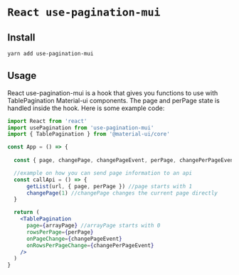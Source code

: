 # `React use-pagination-mui`
## Install

```sh
yarn add use-pagination-mui
```

## Usage

React use-pagination-mui is a hook that gives you functions to use with TablePagination Material-ui components. The page and perPage state is handled inside the hook. Here is some example code:

```jsx
import React from 'react'
import usePagination from 'use-pagination-mui'
import { TablePagination } from '@material-ui/core'

const App = () => {
                                                                                       //initial perPage
  const { page, changePage, changePageEvent, perPage, changePerPageEvent, arrayPage } = usePagination(10)

  //example on how you can send page information to an api
  const callApi = () => {
      getList(url, { page, perPage }) //page starts with 1
      changePage(1) //changePage changes the current page directly
  }

  return (
    <TablePagination
      page={arrayPage} //arrayPage starts with 0
      rowsPerPage={perPage}
      onPageChange={changePageEvent} 
      onRowsPerPageChange={changePerPageEvent} 
    />     
  )
}
```
